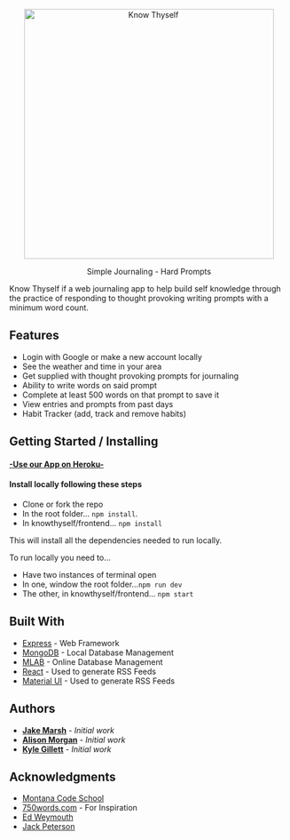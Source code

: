 
<p align="center">
  <a href="https://gitpoint.co/">
    <img alt="Know Thyself" title="Know Thyself" src="https://i.imgur.com/Q3qbgNu.png" width="450">
  </a>
</p>

<p align="center">
  Simple Journaling - Hard Prompts
</p>


Know Thyself if a web journaling app to help build self knowledge through the practice of responding to thought provoking writing prompts with a minimum word count.

## Features
  - Login with Google or make a new account locally
  - See the weather and time in your area
  - Get supplied with thought provoking prompts for journaling
  - Ability to write words on said prompt
  - Complete at least 500 words on that prompt to save it
  - View entries and prompts from past days
  - Habit Tracker (add, track and remove habits)

## Getting Started / Installing

#### [-Use our App on Heroku-](https://dry-cove-74246.herokuapp.com)


#### Install locally following these steps
- Clone or fork the repo
- In the root folder... ```npm install```.
- In knowthyself/frontend... ```npm install```

This will install all the dependencies needed to run locally.

To run locally you need to...
- Have two instances of terminal open
- In one, window the root folder...```npm run dev```
- The other, in knowthyself/frontend... ```npm start```


## Built With

* [Express](https://expressjs.com/) - Web Framework
* [MongoDB](https://www.mongodb.com/) - Local Database Management
* [MLAB](https://rometools.github.io/rome/) - Online Database Management
* [React](https://rometools.github.io/rome/) - Used to generate RSS Feeds
* [ Material UI](https://rometools.github.io/rome/) - Used to generate RSS Feeds


## Authors


* **[Jake Marsh](https://github.com/JMarsh2201)** - *Initial work* 
* **[Alison Morgan](https://github.com/alison-morgan)** - *Initial work*  
* **[Kyle Gillett](https://github.com/kegillett)** - *Initial work*



## Acknowledgments

* [Montana Code School](https://montanacodeschool.com/)
* [750words.com](750words.com) - For Inspiration
* [Ed Weymouth](https://github.com/ed42311)
* [Jack Peterson](https://github.com/jack829)
